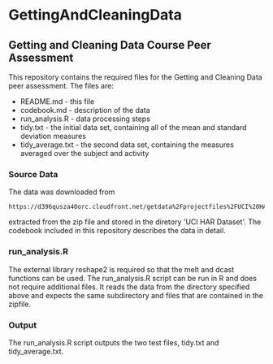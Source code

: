 GettingAndCleaningData
======================

## Getting and Cleaning Data Course Peer Assessment

This repository contains the required files for the Getting and Cleaning Data
peer assessment.  The files are:

* README.md - this file
* codebook.md - description of the data
* run_analysis.R - data processing steps
* tidy.txt - the initial data set, containing all of the mean and standard deviation measures
* tidy_average.txt - the second data set, containing the measures averaged over the subject and activity

### Source Data

The data was downloaded from 

	https://d396qusza40orc.cloudfront.net/getdata%2Fprojectfiles%2FUCI%20HAR%20Dataset.zip, 

extracted from the zip file and stored in the diretory 'UCI HAR Dataset'.  The codebook
included in this repository describes the data in detail.

### run_analysis.R

The external library reshape2 is required so that the melt and dcast functions can be used.
The run_analysis.R script can be run in R and does not require additional files.  It reads the
data from the directory specified above and expects the same subdirectory and files that are 
contained in the zipfile.

### Output

The run_analysis.R script outputs the two test files, tidy.txt and tidy_average.txt.


